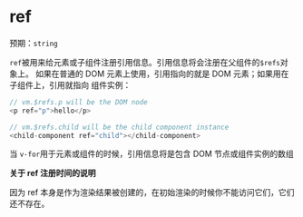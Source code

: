 # ref

预期：`string`

`ref`被用来给元素或子组件注册引用信息。引用信息将会注册在父组件的`$refs`对象上。
如果在普通的 DOM 元素上使用，引用指向的就是 DOM 元素；如果用在子组件上，引用就指向
组件实例：

```js
// vm.$refs.p will be the DOM node
<p ref="p">hello</p>

// vm.$refs.child will be the child component instance
<child-component ref="child"></child-component>
```

当 `v-for`用于元素或组件的时候，引用信息将是包含 DOM 节点或组件实例的数组

**关于 ref 注册时间的说明**

因为 ref 本身是作为渲染结果被创建的，在初始渲染的时候你不能访问它们，它们还不存在。
